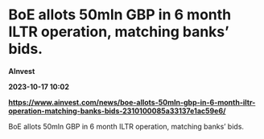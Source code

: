 # BoE allots 50mln GBP in 6 month ILTR operation, matching banks’ bids.
**AInvest**

**2023-10-17 10:02**

**https://www.ainvest.com/news/boe-allots-50mln-gbp-in-6-month-iltr-operation-matching-banks-bids-2310100085a33137e1ac59e6/**

BoE allots 50mln GBP in 6 month ILTR operation, matching banks’ bids.
